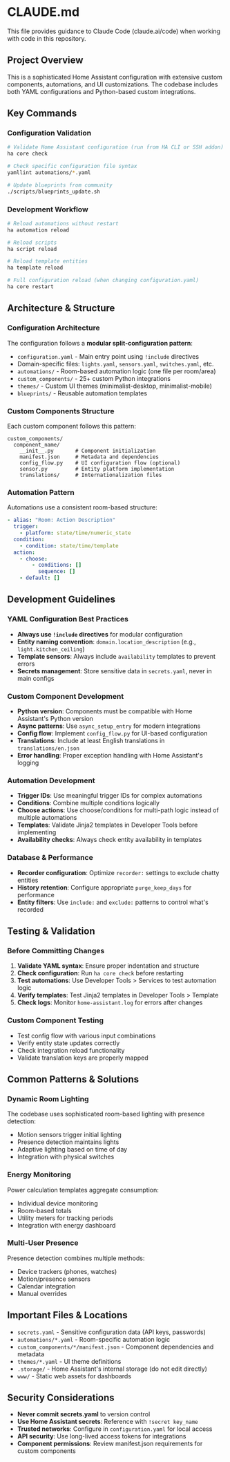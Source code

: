 # CLAUDE.md

This file provides guidance to Claude Code (claude.ai/code) when working with code in this repository.

## Project Overview

This is a sophisticated Home Assistant configuration with extensive custom components, automations, and UI customizations. The codebase includes both YAML configurations and Python-based custom integrations.

## Key Commands

### Configuration Validation
```bash
# Validate Home Assistant configuration (run from HA CLI or SSH addon)
ha core check

# Check specific configuration file syntax
yamllint automations/*.yaml

# Update blueprints from community
./scripts/blueprints_update.sh
```

### Development Workflow
```bash
# Reload automations without restart
ha automation reload

# Reload scripts
ha script reload  

# Reload template entities
ha template reload

# Full configuration reload (when changing configuration.yaml)
ha core restart
```

## Architecture & Structure

### Configuration Architecture
The configuration follows a **modular split-configuration pattern**:
- `configuration.yaml` - Main entry point using `!include` directives
- Domain-specific files: `lights.yaml`, `sensors.yaml`, `switches.yaml`, etc.
- `automations/` - Room-based automation logic (one file per room/area)
- `custom_components/` - 25+ custom Python integrations
- `themes/` - Custom UI themes (minimalist-desktop, minimalist-mobile)
- `blueprints/` - Reusable automation templates

### Custom Components Structure
Each custom component follows this pattern:
```
custom_components/
  component_name/
    __init__.py       # Component initialization
    manifest.json     # Metadata and dependencies
    config_flow.py    # UI configuration flow (optional)
    sensor.py         # Entity platform implementation
    translations/     # Internationalization files
```

### Automation Pattern
Automations use a consistent room-based structure:
```yaml
- alias: "Room: Action Description"
  trigger:
    - platform: state/time/numeric_state
  condition:
    - condition: state/time/template
  action:
    - choose:
        - conditions: []
          sequence: []
    - default: []
```

## Development Guidelines

### YAML Configuration Best Practices
- **Always use `!include` directives** for modular configuration
- **Entity naming convention**: `domain.location_description` (e.g., `light.kitchen_ceiling`)
- **Template sensors**: Always include `availability` templates to prevent errors
- **Secrets management**: Store sensitive data in `secrets.yaml`, never in main configs

### Custom Component Development
- **Python version**: Components must be compatible with Home Assistant's Python version
- **Async patterns**: Use `async_setup_entry` for modern integrations
- **Config flow**: Implement `config_flow.py` for UI-based configuration
- **Translations**: Include at least English translations in `translations/en.json`
- **Error handling**: Proper exception handling with Home Assistant's logging

### Automation Development
- **Trigger IDs**: Use meaningful trigger IDs for complex automations
- **Conditions**: Combine multiple conditions logically
- **Choose actions**: Use choose/conditions for multi-path logic instead of multiple automations
- **Templates**: Validate Jinja2 templates in Developer Tools before implementing
- **Availability checks**: Always check entity availability in templates

### Database & Performance
- **Recorder configuration**: Optimize `recorder:` settings to exclude chatty entities
- **History retention**: Configure appropriate `purge_keep_days` for performance
- **Entity filters**: Use `include:` and `exclude:` patterns to control what's recorded

## Testing & Validation

### Before Committing Changes
1. **Validate YAML syntax**: Ensure proper indentation and structure
2. **Check configuration**: Run `ha core check` before restarting
3. **Test automations**: Use Developer Tools > Services to test automation logic
4. **Verify templates**: Test Jinja2 templates in Developer Tools > Template
5. **Check logs**: Monitor `home-assistant.log` for errors after changes

### Custom Component Testing
- Test config flow with various input combinations
- Verify entity state updates correctly
- Check integration reload functionality
- Validate translation keys are properly mapped

## Common Patterns & Solutions

### Dynamic Room Lighting
The codebase uses sophisticated room-based lighting with presence detection:
- Motion sensors trigger initial lighting
- Presence detection maintains lights
- Adaptive lighting based on time of day
- Integration with physical switches

### Energy Monitoring
Power calculation templates aggregate consumption:
- Individual device monitoring
- Room-based totals
- Utility meters for tracking periods
- Integration with energy dashboard

### Multi-User Presence
Presence detection combines multiple methods:
- Device trackers (phones, watches)
- Motion/presence sensors
- Calendar integration
- Manual overrides

## Important Files & Locations

- `secrets.yaml` - Sensitive configuration data (API keys, passwords)
- `automations/*.yaml` - Room-specific automation logic
- `custom_components/*/manifest.json` - Component dependencies and metadata
- `themes/*.yaml` - UI theme definitions
- `.storage/` - Home Assistant's internal storage (do not edit directly)
- `www/` - Static web assets for dashboards

## Security Considerations

- **Never commit secrets.yaml** to version control
- **Use Home Assistant secrets**: Reference with `!secret key_name`
- **Trusted networks**: Configure in `configuration.yaml` for local access
- **API security**: Use long-lived access tokens for integrations
- **Component permissions**: Review manifest.json requirements for custom components